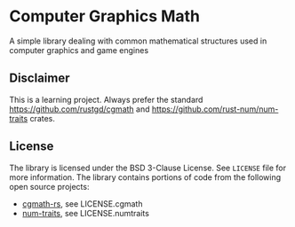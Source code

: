 # Computer Graphics Math
A simple library dealing with common mathematical structures used in computer graphics and game engines

## Disclaimer
This is a learning project. Always prefer the standard https://github.com/rustgd/cgmath and https://github.com/rust-num/num-traits crates.

## License

The library is licensed under the BSD 3-Clause License. See `LICENSE` file for more information.
The library contains portions of code from the following open source projects:
- [cgmath-rs](https://github.com/rustgd/cgmath), see LICENSE.cgmath
- [num-traits](https://github.com/rust-num/num-traits), see LICENSE.numtraits